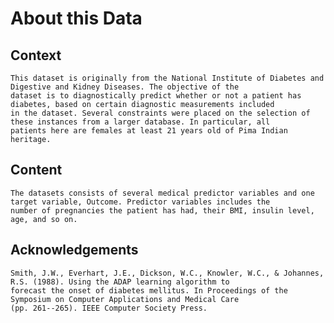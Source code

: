 # About this Data

## Context

    This dataset is originally from the National Institute of Diabetes and Digestive and Kidney Diseases. The objective of the
    dataset is to diagnostically predict whether or not a patient has diabetes, based on certain diagnostic measurements included 
    in the dataset. Several constraints were placed on the selection of these instances from a larger database. In particular, all
    patients here are females at least 21 years old of Pima Indian heritage.

## Content

    The datasets consists of several medical predictor variables and one target variable, Outcome. Predictor variables includes the
    number of pregnancies the patient has had, their BMI, insulin level, age, and so on.

## Acknowledgements

    Smith, J.W., Everhart, J.E., Dickson, W.C., Knowler, W.C., & Johannes, R.S. (1988). Using the ADAP learning algorithm to
    forecast the onset of diabetes mellitus. In Proceedings of the Symposium on Computer Applications and Medical Care 
    (pp. 261--265). IEEE Computer Society Press.
